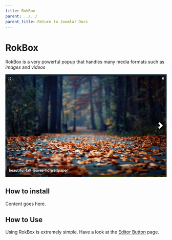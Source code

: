 ```yaml
---
title: RokBox
parent: ../../
parent_title: Return to Joomla! Docs
---
```


RokBox
======
RokBox is a very powerful popup that handles many media formats such as *images* and *videos*

![](assets/featured.jpg)


How to install
--------------
Content goes here.


How to Use
-----------
Using RokBox is extremely simple. Have a look at the [Editor Button](editor_button.md) page.

